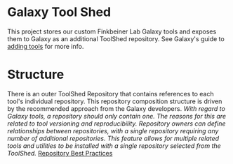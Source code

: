 # Galaxy Tool Shed
This project stores our custom Finkbeiner Lab Galaxy tools and exposes them to Galaxy as an additional ToolShed repository. See Galaxy's guide to [adding tools](https://galaxyproject.org/admin/tools/add-tool-from-toolshed-tutorial/) for more info.

# Structure
There is an outer ToolShed Repository that contains references to each tool's individual repository. This repository composition structure is driven by the recommended approach from the Galaxy developers.
<em>With regard to Galaxy tools, a repository should only contain one. The reasons for this are related to tool versioning and reproducibility. Repository owners can define relationships between repositories, with a single repository requiring any number of additional repositories. This feature allows for multiple related tools and utilities to be installed with a single repository selected from the ToolShed.</em> [Repository Best Practices](https://galaxyproject.org/toolshed/repository-population-best-practices1/)

